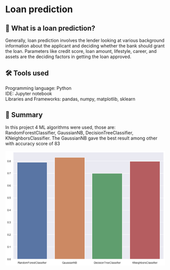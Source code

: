 # Loan prediction

## :page_with_curl: What is a loan prediction?
<p align='left'>
  Generally, loan prediction involves the lender looking at various background information about the applicant and deciding whether the bank should grant the loan. Parameters like credit score, loan amount, lifestyle, career, and assets are the deciding factors in getting the loan approved.
</p>

## :hammer_and_wrench: Tools used 

Programming language: Python</br>
IDE: Jupyter notebook</br>
Libraries and Frameworks: pandas, numpy, matplotlib, sklearn

## :page_with_curl: Summary

In this project 4 ML algorithms were used, those are: RandomForestClassifier, GaussianNB, DecisionTreeClassifier, KNeighborsClassifier. The GaussianNB gave the best result among other with accuracy score of 83 

![result_sentiment](https://github.com/hjuraev31/loan_prediction/blob/main/accuracy_scores.png?raw=true)


